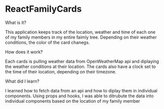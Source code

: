 # ReactFamilyCards

What is it?

This application keeps track of the location, weather and time of each one of my family members in my entire faimly tree. 
Depending on their weather conditions, the color of the card chanegs. 

How does it work?

Each cards is pulling weather data from OpenWeatherMap api and diplaying the weather conditions at their location.
The cards also have a clock set to the time of their location, depending on their timezone.

What did I learn?

I learned how to fetch data from an api and how to diplay them in individual components. 
Using props and hooks, I was able to ditrubute the data into individual components based on the location of
my family member
